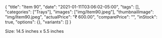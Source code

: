 {
    "title": "Item 90",
    "date": "2021-01-11T03:06:02-05:00",
    "tags": [],
    "categories": ["Trays"],
    "images": ["img/Item90.jpeg"],
    "thumbnailImage": "img/Item90.jpeg",
    "actualPrice": "₹ 600.00",
    "comparePrice": "",
    "inStock": true,
    "options": {},
    "variants": []
}


Size: 14.5 inches x 5.5 inches